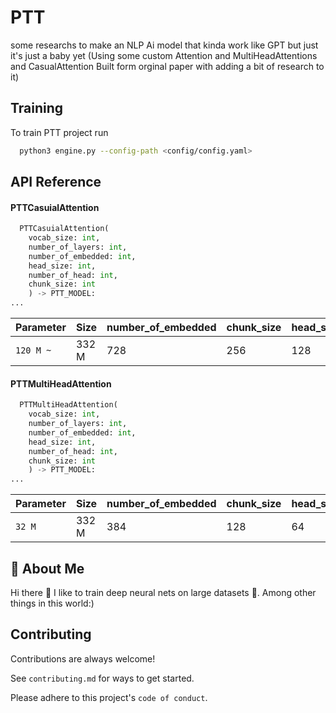 # PTT

some researchs to make an NLP Ai model that kinda work like GPT but just it's just a baby yet (Using some custom
Attention and MultiHeadAttentions and CasualAttention Built form orginal paper with adding a bit of research to it)

## Training

To train PTT project run

```bash
  python3 engine.py --config-path <config/config.yaml>
```

## API Reference

#### PTTCasuialAttention

```python
  PTTCasuialAttention(
    vocab_size: int,
    number_of_layers: int,
    number_of_embedded: int,
    head_size: int,
    number_of_head: int,
    chunk_size: int
    ) -> PTT_MODEL:
...
```

| Parameter   | Size    | number_of_embedded | chunk_size | head_size | number_of_head | number_of_layers |
|:------------|:--------|:-------------------|------------|-----------|----------------|------------------|
| `120 M ~`   | 332 M   | 728                | 256        | 128       | 14             | 20               |

#### PTTMultiHeadAttention

```python
  PTTMultiHeadAttention(
    vocab_size: int,
    number_of_layers: int,
    number_of_embedded: int,
    head_size: int,
    number_of_head: int,
    chunk_size: int
    ) -> PTT_MODEL:
...
```

| Parameter | Size     | number_of_embedded | chunk_size | head_size | number_of_head | number_of_layers |
|:----------|:---------|:-------------------|------------|-----------|----------------|------------------|
| `32 M`    | 332 M    | 384                | 128        | 64        | 8              | 18               |

## 🚀 About Me

Hi there 👋
I like to train deep neural nets on large datasets 🧠.
Among other things in this world:)

## Contributing

Contributions are always welcome!

See `contributing.md` for ways to get started.

Please adhere to this project's `code of conduct`.
